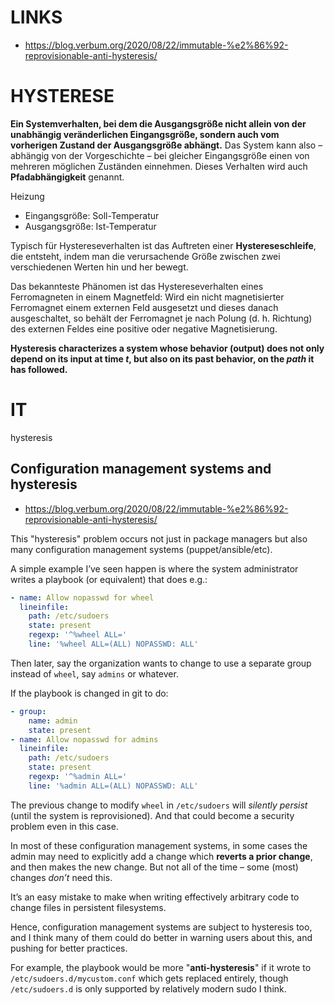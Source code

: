 # LINKS

- https://blog.verbum.org/2020/08/22/immutable-%e2%86%92-reprovisionable-anti-hysteresis/

# HYSTERESE

**Ein Systemverhalten, bei dem die Ausgangsgröße nicht allein von der unabhängig veränderlichen Eingangsgröße, sondern auch vom vorherigen Zustand der Ausgangsgröße abhängt.** Das System kann also – abhängig von der Vorgeschichte – bei gleicher Eingangsgröße einen von mehreren möglichen Zuständen einnehmen. Dieses Verhalten wird auch **Pfadabhängigkeit** genannt. 

Heizung
- Eingangsgröße: Soll-Temperatur
- Ausgangsgröße: Ist-Temperatur

Typisch für Hystereseverhalten ist das Auftreten einer **Hystereseschleife**, die entsteht, indem man die verursachende Größe zwischen zwei verschiedenen Werten hin und her bewegt. 

Das bekannteste Phänomen ist das Hystereseverhalten eines Ferromagneten in einem Magnetfeld: Wird ein nicht magnetisierter Ferromagnet einem externen Feld ausgesetzt und dieses danach ausgeschaltet, so behält der Ferromagnet je nach Polung (d. h. Richtung) des externen Feldes eine positive oder negative Magnetisierung.

**Hysteresis characterizes a system whose behavior (output) does not only depend on its input at time _t_, but also on its past behavior, on the _path_ it has followed.**

# IT

hysteresis
## Configuration management systems and hysteresis

-  https://blog.verbum.org/2020/08/22/immutable-%e2%86%92-reprovisionable-anti-hysteresis/

This "hysteresis" problem occurs not just in package managers but also many configuration management systems (puppet/ansible/etc).

A simple example I’ve seen happen is where the system administrator writes a playbook (or equivalent) that does e.g.:

```yml
- name: Allow nopasswd for wheel
  lineinfile:
    path: /etc/sudoers
    state: present
    regexp: '^%wheel ALL='
    line: '%wheel ALL=(ALL) NOPASSWD: ALL'
```

Then later, say the organization wants to change to use a separate group instead of `wheel`, say `admins` or whatever.

If the playbook is changed in git to do:

```yml
- group:
    name: admin
    state: present
- name: Allow nopasswd for admins
  lineinfile:
    path: /etc/sudoers
    state: present
    regexp: '^%admin ALL='
    line: '%admin ALL=(ALL) NOPASSWD: ALL'
```

The previous change to modify `wheel` in `/etc/sudoers` will _silently persist_ (until the system is reprovisioned). And that could become a security problem even in this case.

In most of these configuration management systems, in some cases the admin may need to explicitly add a change which **reverts a prior change**, and then makes the new change. But not all of the time – some (most) changes _don’t_ need this.

It’s an easy mistake to make when writing effectively arbitrary code to change files in persistent filesystems.

Hence, configuration management systems are subject to hysteresis too, and I think many of them could do better in warning users about this, and pushing for better practices. 

For example, the playbook would be more "**anti-hysteresis**" if it wrote to `/etc/sudoers.d/mycustom.conf` which gets replaced entirely, though `/etc/sudoers.d` is only supported by relatively modern sudo I think.

